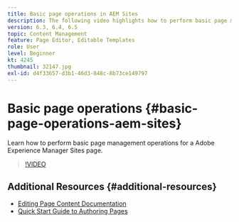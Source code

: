 ```yaml
---
title: Basic page operations in AEM Sites
description: The following video highlights how to perform basic page management operations for a Adobe Experience Manager Sites page.
version: 6.3, 6.4, 6.5
topic: Content Management
feature: Page Editor, Editable Templates
role: User
level: Beginner
kt: 4245
thumbnail: 32147.jpg
exl-id: d4f33657-d3b1-46d3-848c-8b73ce149797
---
```

# Basic page operations {#basic-page-operations-aem-sites}

Learn how to perform basic page management operations for a Adobe Experience Manager Sites page.

>[!VIDEO](https://video.tv.adobe.com/v/32147?quality=12&learn=on)


## Additional Resources {#additional-resources}

* [Editing Page Content Documentation](https://experienceleague.adobe.com/docs/experience-manager-65/authoring/authoring/editing-content.html)
* [Quick Start Guide to Authoring Pages](https://experienceleague.adobe.com/docs/experience-manager-cloud-service/sites/authoring/getting-started/quick-start.html)
